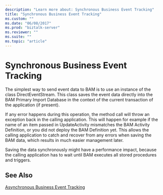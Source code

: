 ```yaml
---
description: "Learn more about: Synchronous Business Event Tracking"
title: "Synchronous Business Event Tracking"
ms.custom: ""
ms.date: "06/08/2017"
ms.prod: "biztalk-server"
ms.reviewer: ""
ms.suite: ""
ms.topic: "article"
---
```

# Synchronous Business Event Tracking
The simplest way to send event data to BAM is to use an instance of the class DirectEventStream. This class saves the event data directly into the BAM Primary Import Database in the context of the current transaction of the application (if present).  
  
 If any error happens during this operation, the method call will throw an exception back in the calling application. This will happen for example if the name of an item passed in UpdateActivity mismatches the BAM Activity Definition, or you did not deploy the BAM Definition yet. This allows the calling application to catch and recover from any errors when saving the BAM data, which results in much easier management later.  
  
 Saving the data synchronously might have a performance impact, because the calling application has to wait until BAM executes all stored procedures and triggers.  
  
## See Also  
 [Asynchronous Business Event Tracking](../core/asynchronous-business-event-tracking.md)
